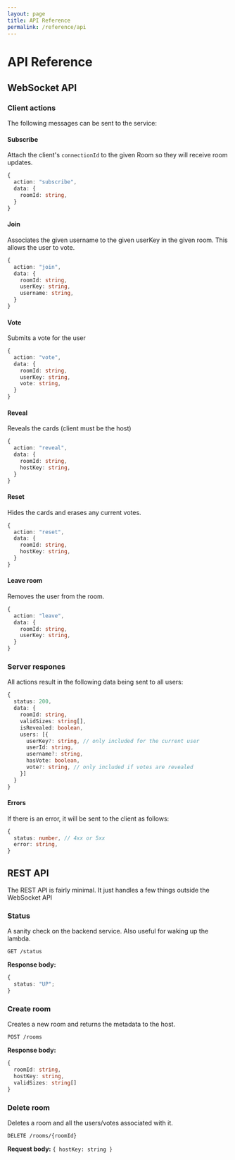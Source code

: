 ```yaml
---
layout: page
title: API Reference
permalink: /reference/api
---
```


# API Reference

## WebSocket API

### Client actions

The following messages can be sent to the service:

#### Subscribe

Attach the client's `connectionId` to the given Room so they will receive room updates.

```ts
{
  action: "subscribe",
  data: {
    roomId: string,
  }
}
```

#### Join

Associates the given username to the given userKey in the given room. This allows the user to vote.

```ts
{
  action: "join",
  data: {
    roomId: string,
    userKey: string,
    username: string,
  }
}
```

#### Vote

Submits a vote for the user

```ts
{
  action: "vote",
  data: {
    roomId: string,
    userKey: string,
    vote: string,
  }
}
```

#### Reveal

Reveals the cards (client must be the host)

```ts
{
  action: "reveal",
  data: {
    roomId: string,
    hostKey: string,
  }
}
```

#### Reset

Hides the cards and erases any current votes.

```ts
{
  action: "reset",
  data: {
    roomId: string,
    hostKey: string,
  }
}
```

#### Leave room

Removes the user from the room.

```ts
{
  action: "leave",
  data: {
    roomId: string,
    userKey: string,
  }
}
```

### Server respones

All actions result in the following data being sent to all users:

```ts
{
  status: 200,
  data: {
    roomId: string,
    validSizes: string[],
    isRevealed: boolean,
    users: [{
      userKey?: string, // only included for the current user
      userId: string,
      username?: string,
      hasVote: boolean,
      vote?: string, // only included if votes are revealed
    }]
  }
}
```

#### Errors

If there is an error, it will be sent to the client as follows:

```ts
{
  status: number, // 4xx or 5xx
  error: string,
}
```

## REST API

The REST API is fairly minimal. It just handles a few things outside the WebSocket API

### Status

A sanity check on the backend service. Also useful for waking up the lambda.

`GET /status`

**Response body:**

```ts
{
  status: "UP";
}
```

### Create room

Creates a new room and returns the metadata to the host.

`POST /rooms`

**Response body:**

```ts
{
  roomId: string,
  hostKey: string,
  validSizes: string[]
}
```

### Delete room

Deletes a room and all the users/votes associated with it.

`DELETE /rooms/{roomId}`

**Request body:** `{ hostKey: string }`
